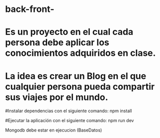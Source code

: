 # back-front-
# Es un proyecto en el cual cada persona debe aplicar los conocimientos adquiridos en clase.
# La idea es crear un Blog en el que cualquier persona pueda compartir sus viajes por el mundo.


#Instalar dependencias con el siguiente comando:
npm install

#Ejecutar la aplicación con el siguiente comando:
npm run dev

Mongodb debe estar en ejecucion (BaseDatos)
